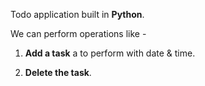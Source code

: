 Todo application built in **Python**.

We can perform operations like -

1. **Add a task** a to perform with date & time.

2. **Delete the task**.
